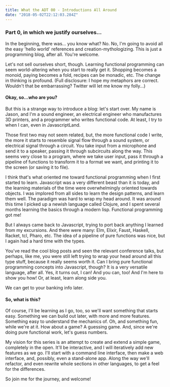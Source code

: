 ```yaml
---
title: What the ADT 00 - Introductions All Around
date: "2018-05-02T22:12:03.284Z"
---
```


### Part 0, in which we justify ourselves...

In the beginning, there was... you know what? No. No, I'm going to avoid all the easy 'hello world' references and creation-mythologizing. This is just a programming blog, after all. You're welcome.

Let's not sell ourselves short, though. Learning functional programming can seem world-altering when you start to really get it. Shopping becomes a monoid, paying becomes a fold, recipes can be monadic, etc. The change in thinking is profound. (Full disclosure: I hope my metaphors are correct. Wouldn't that be embarrassing? Twitter will let me know my folly...)

#### Okay, so...who are you?

But this is a strange way to introduce a blog: let's start over. My name is Jason, and I'm a sound engineer, an electrical engineer who manufactures 3D printers, and a programmer who writes functional code. At least, I try to when I can, even in JavascriptLand.

Those first two may not seem related, but, the more functional code I write, the more it starts to resemble signal flow through a sound system, or electrical signal through a circuit. You take input from a microphone and send it to a speaker, passing it through subcircuits along the way. This seems very close to a program, where we take user input, pass it through a pipeline of functions to transform it to a format we want, and printing it to the screen (or saving it to file).

I think that's what oriented me toward functional programming when I first started to learn. Javascript was a very different beast than it is today, and the learning materials of the time were overwhelmingly oriented towards objects. I was implored from all sides to learn the design patterns, and learn them well. The paradigm was hard to wrap my head around. It was around this time I picked up a newish language called Clojure, and I spent several months learning the basics through a modern lisp. Functional programming got me!

But I always came back to Javascript, trying to port back anything I learned from my excursions. And there were many: Elm, Elixir, Faust, Haskell, Racket, tcl, Pharo, etc. The idea of a pipeline of pure functions was nice, but I again had a hard time with the types.

You've read the cool blog posts and seen the relevant conference talks, but perhaps, like me, you were still left trying to wrap your head around all this type stuff, because it really seems worth it. Can I bring pure functional programming concepts into Javascript, though? It is a very versatile language, after all. Yes, it turns out, I can! And you can, too! And I'm here to show you how! Or, at least, learn along side you.

We can get to your banking info later.

#### So, what is this?

Of course, I'll be learning as I go, too, so we'll want something that starts easy. Something we can build out later, with more and more features. Something easy to understand the mechanics of. Oh, and something fun, while we're at it. How about a game? A guessing game. And, since we're doing pure functional work, let's guess numbers.

My vision for this series is an attempt to create and extend a simple game, completely in the open. It'll be interactive, and I will iteratively add new features as we go. I'll start with a command line interface, then make a web interface, and, possibly, even a stand-alone app. Along the way we'll refactor, and even rewrite whole sections in other languages, to get a feel for the differences.

So join me for the journey, and welcome!
